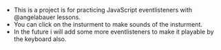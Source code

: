 - This is a project is for practicing JavaScript eventlisteners with @angelabauer lessons.
- You can click on the insturment to make sounds of the insturment.
- In the future i will add some more eventlisteners to make it playable by the keyboard also.

